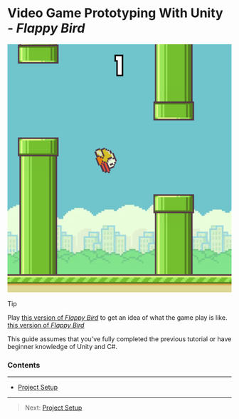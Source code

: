 # Video Game Prototyping With Unity - _Flappy Bird_

![img.png](img.png)



>[!TIP]
> Play [this version of _Flappy Bird_](https://flappybird.io/)  to get an idea of what the game play is like.
> <a href="https://flappybird.io/" target="_blank"> this version of _Flappy Bird_ </a>

This guide assumes that you've fully completed the previous tutorial or have beginner knowledge of Unity and C#.

### Contents
***
* [Project Setup](/01_Setup/SETUP.md)




---
>Next: [Project Setup](/01_Setup/SETUP.md)
